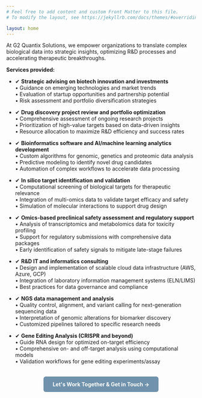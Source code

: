 ```yaml
---
# Feel free to add content and custom Front Matter to this file.
# To modify the layout, see https://jekyllrb.com/docs/themes/#overriding-theme-defaults

layout: home
---
```


At G2 Quantix Solutions, we empower organizations to translate complex biological data into strategic insights, optimizing R&D processes and accelerating therapeutic breakthroughs.

**Services provided:**

- ✔ **Strategic advising on biotech innovation and investments**  
  • Guidance on emerging technologies and market trends  
  • Evaluation of startup opportunities and partnership potential  
  • Risk assessment and portfolio diversification strategies  

- ✔ **Drug discovery project review and portfolio optimization**  
  • Comprehensive assessment of ongoing research projects  
  • Prioritization of high-value targets based on data-driven insights  
  • Resource allocation to maximize R&D efficiency and success rates  

- ✔ **Bioinformatics software and AI/machine learning analytics development**  
  • Custom algorithms for genomic, genetics and proteomic data analysis  
  • Predictive modeling to identify novel drug candidates  
  • Automation of complex workflows to accelerate data processing  

- ✔ **In silico target identification and validation**  
  • Computational screening of biological targets for therapeutic relevance  
  • Integration of multi-omics data to validate target efficacy and safety  
  • Simulation of molecular interactions to support drug design  

- ✔ **Omics-based preclinical safety assessment and regulatory support**  
  • Analysis of transcriptomics and metabolomics data for toxicity profiling  
  • Support for regulatory submissions with comprehensive data packages  
  • Early identification of safety signals to mitigate late-stage failures  

- ✔ **R&D IT and informatics consulting**  
  • Design and implementation of scalable cloud data infrastructure (AWS, Azure, GCP)  
  • Integration of laboratory information management systems (ELN/LIMS)  
  • Best practices for data governance and compliance  

- ✔ **NGS data management and analysis**  
  • Quality control, alignment, and variant calling for next-generation sequencing data  
  • Interpretation of genomic alterations for biomarker discovery  
  • Customized pipelines tailored to specific research needs  

- ✔ **Gene Editing Analysis (CRISPR and beyond)**  
  • Guide RNA design for optimized on-target efficiency  
  • Comprehensive on- and off-target analysis using computational models  
  • Validation workflows for gene editing experiments/assay

<div style="text-align: center; margin-top: 2rem;">
  <a href="/contact/" style="
    display: inline-block;
    background-color:rgb(112, 146, 172);
    color: white;
    font-weight: bold;
    padding: 0.75rem 1.5rem;
    border-radius: 6px;
    text-decoration: none;
    transition: background-color 0.3s ease, transform 0.1s ease;
    user-select: none;
  "
  onmouseover="this.style.backgroundColor='#005A9E'; this.style.transform='scale(1.05)';"
  onmouseout="this.style.backgroundColor='#0078D4'; this.style.transform='scale(1)';"
  onmousedown="this.style.transform='scale(0.95)';"
  onmouseup="this.style.transform='scale(1.05)';"
  >
    Let's Work Together & Get in Touch →
  </a>
</div>